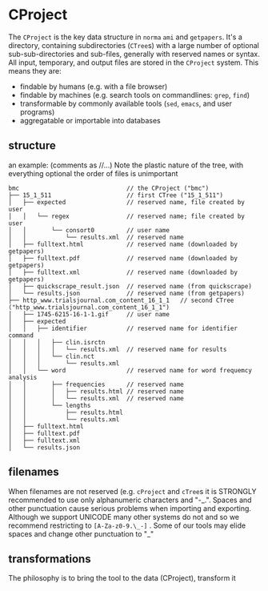 # CProject

The `CProject` is the key data structure in `norma` `ami` and `getpapers`. It's a directory, containing subdirectories (`CTree`s) with a large number of 
optional sub-sub-directories and sub-files, generally with reserved names or syntax. All input, temporary, and output files are stored in the `CProject`
system. This means they are:

* findable by humans (e.g. with a file browser)
* findable by machines (e.g. search tools on commandlines: `grep`, `find`)
* transformable by commonly available tools (`sed`, `emacs`, and user programs)
* aggregatable or importable into databases

## structure
an example: (comments as //...) Note the plastic nature of the tree, with everything optional
the order of files is unimportant
```
bmc                              // the CProject ("bmc")
├── 15_1_511                     // first CTree ("15_1_511")
│   ├── expected                 // reserved name, file created by user
│   │   └── regex                // reserved name; file created by user
│   │       └── consort0         // user name
│   │           └── results.xml  // reserved name
│   ├── fulltext.html            // reserved name (downloaded by getpapers)
│   ├── fulltext.pdf             // reserved name (downloaded by getpapers)
│   ├── fulltext.xml             // reserved name (downloaded by getpapers)
│   ├── quickscrape_result.json  // reserved name (from quickscrape)
│   └── results.json             // reserved name (from getpapers)
├── http_www.trialsjournal.com_content_16_1_1   // second CTree ("http_www.trialsjournal.com_content_16_1_1")
│   ├── 1745-6215-16-1-1.gif     // user name 
│   ├── expected
│   │   ├── identifier           // reserved name for identifier command
│   │   │   ├── clin.isrctn
│   │   │   │   └── results.xml  // reserved name for results
│   │   │   └── clin.nct
│   │   │       └── results.xml
│   │   └── word                 // reserved name for word frequemcy analysis
│   │       ├── frequencies      // reserved name
│   │       │   ├── results.html // reserved name
│   │       │   └── results.xml  // reserved name
│   │       └── lengths
│   │           ├── results.html
│   │           └── results.xml
│   ├── fulltext.html
│   ├── fulltext.pdf
│   ├── fulltext.xml
│   └── results.json
```

## filenames

When filenames are not reserved (e.g. `cProject` and `cTree`s it is STRONGLY recommended to use only alphanumeric characters and "-\_.". Spaces and other punctuation cause serious problems when importing and exporting. Although we support UNICODE many other systems do not and so we recommend restricting to `[A-Za-z0-9.\_-]` . Some of our tools may elide spaces and change other punctuation to "\_"

## transformations
The philosophy is to bring the tool to the data (CProject), transform it 

